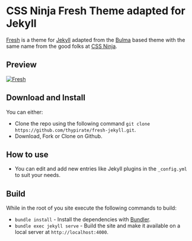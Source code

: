 # CSS Ninja Fresh Theme adapted for Jekyll

[Fresh](https://cssninja.io/themes/fresh) is a theme for [Jekyll](https://jekyllrb.com) adapted from the [Bulma](https://bulma.io/) based theme with the same name from the good folks at [CSS Ninja](https://cssninja.io/).

## Preview
[![Fresh](https://github.com/thypirate/fresh-jekyll/blob/master/fresh.gif)](https://thypirate.github.io/fresh-jekyll/)

## Download and Install
You can either:
* Clone the repo using the following command ```git clone https://github.com/thypirate/fresh-jekyll.git```.
* Download, Fork or Clone on Github.

## How to use
* You can edit and add new entries like Jekyll plugins in the ```_config.yml``` to suit your needs.

## Build
While in the root of you site execute the following commands to build:
* ```bundle install``` - Install the dependencies with [Bundler](https://bundler.io/).
* ```bundle exec jekyll serve``` - Build the site and make it available on a local server at ```http://localhost:4000```.
